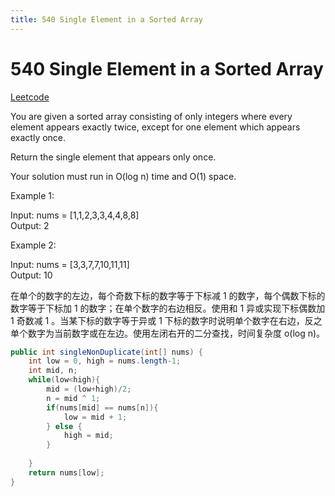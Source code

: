 ```yaml
---
title: 540 Single Element in a Sorted Array
---
```


# 540 Single Element in a Sorted Array

[Leetcode](https://leetcode.com/problems/single-element-in-a-sorted-array/)

You are given a sorted array consisting of only integers where every element appears exactly twice, except for one element which appears exactly once.

Return the single element that appears only once.

Your solution must run in O(log n) time and O(1) space.

 

Example 1:

Input: nums = [1,1,2,3,3,4,4,8,8]  
Output: 2

Example 2:

Input: nums = [3,3,7,7,10,11,11]  
Output: 10
 

在单个的数字的左边，每个奇数下标的数字等于下标减 1 的数字，每个偶数下标的数字等于下标加 1 的数字；在单个数字的右边相反。使用和 1 异或实现下标偶数加 1 奇数减 1 。当某下标的数字等于异或 1 下标的数字时说明单个数字在右边，反之单个数字为当前数字或在左边。使用左闭右开的二分查找，时间复杂度 o(log n)。

```java
public int singleNonDuplicate(int[] nums) {
    int low = 0, high = nums.length-1;
    int mid, n;
    while(low<high){
        mid = (low+high)/2;
        n = mid ^ 1;
        if(nums[mid] == nums[n]){
            low = mid + 1;
        } else {
            high = mid;
        }
        
    }
    return nums[low];
}
```